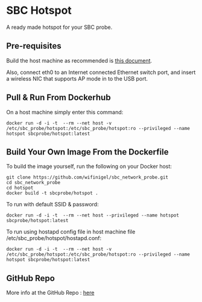 # SBC Hotspot

A ready made hotspot for your SBC probe.

## Pre-requisites

Build the host machine as recommended is [this document][main_index].

Also, connect eth0 to an Internet connected Ethernet switch port, and insert a wireless NIC that supports AP mode in to the USB port.

## Pull & Run From Dockerhub

On a host machine simply enter this command:

```
docker run -d -i -t  --rm --net host -v /etc/sbc_probe/hotspot:/etc/sbc_probe/hotspot:ro --privileged --name hotspot sbcprobe/hotspot:latest
```

## Build Your Own Image From the Dockerfile

To build the image yourself, run the following on your Docker host:

```
git clone https://github.com/wifinigel/sbc_network_probe.git
cd sbc_network_probe
cd hotspot
docker build -t sbcprobe/hotspot .
```

To run with default SSID & password:

```
docker run -d -i -t  --rm --net host --privileged --name hotspot sbcprobe/hotspot:latest
```

To run using hostapd config file in host machine file /etc/sbc_probe/hotspot/hostapd.conf:

```
docker run -d -i -t  --rm --net host -v /etc/sbc_probe/hotspot:/etc/sbc_probe/hotspot:ro --privileged --name hotspot sbcprobe/hotspot:latest
```

## GitHub Repo

More info at the GitHub Repo : [here][github_repo]

<!-- Link list -->
[main_index]: https://github.com/wifinigel/sbc_network_probe/blob/main/README.md
[github_repo]: https://github.com/wifinigel/sbc_network_probe
